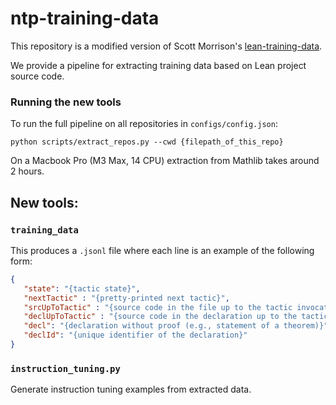 # ntp-training-data

This repository is a modified version of Scott Morrison's [lean-training-data](https://github.com/semorrison/lean-training-data).


We provide a pipeline for extracting training data based on Lean project source code. 


### Running the new tools
To run the full pipeline on all repositories in `configs/config.json`:
```
python scripts/extract_repos.py --cwd {filepath_of_this_repo}
```

On a Macbook Pro (M3 Max, 14 CPU) extraction from Mathlib takes around 2 hours.

## New tools:
### `training_data`

This produces a `.jsonl` file where each line is an example of the following form:
```json
{
   "state": "{tactic state}",
   "nextTactic" : "{pretty-printed next tactic}",
   "srcUpToTactic" : "{source code in the file up to the tactic invocation}",
   "declUpToTactic" : "{source code in the declaration up to the tactic invocation}",
   "decl": "{declaration without proof (e.g., statement of a theorem)}",
   "declId": "{unique identifier of the declaration}"
}
```
### `instruction_tuning.py`

Generate instruction tuning examples from extracted data.


